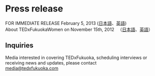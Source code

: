 # Press release

FOR IMMEDIATE RELEASE February 5, 2013 ([日本語](/about/TxF_release_20130205.pdf)、[英語](/about/TxF_release_20130205e.pdf))  
About TEDxFukuokaWomen on November 15th, 2012 　（[日本語](/about/TxFW_release_20121115.pdf)、[英語](/about/TxFW_release_e20121115.pdf)）

## Inquiries

Media interested in covering TEDxFukuoka, scheduling interviews or receiving news and updates, please contact  
 media@tedxfukuoka.com
